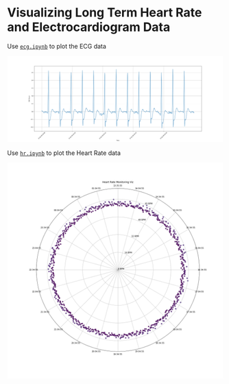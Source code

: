 # Visualizing Long Term Heart Rate and Electrocardiogram Data

Use [`ecg.ipynb`](https://github.com/bardram/teaching_digital_mobile_health/blob/main/python_visualization/ecg.ipynb) to plot the ECG data

![](images/ecg.png)

Use [`hr.ipynb`](https://github.com/bardram/teaching_digital_mobile_health/blob/main/python_visualization/hr.ipynb) to plot the Heart Rate data

![](images/hr.png)
